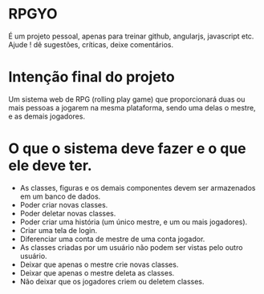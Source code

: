 # RPGYO
É um projeto pessoal, apenas para treinar github, angularjs, javascript etc.
Ajude ! dê sugestões, críticas, deixe comentários.

# Intenção final do projeto

Um sistema web de RPG (rolling play game) que proporcionará duas ou mais pessoas a jogarem na mesma plataforma, sendo uma delas
o mestre, e as demais jogadores.

# O que o sistema deve fazer e o que ele deve ter. 

- As classes, figuras e os demais componentes devem ser armazenados em um banco de dados.
- Poder criar novas classes.
- Poder deletar novas classes.
- Poder criar uma história (um único mestre, e um ou mais jogadores).
- Criar uma tela de login.
- Diferenciar uma conta de mestre de uma conta jogador.
- As classes criadas por um usuário não podem ser vistas pelo outro usuário.
- Deixar que apenas o mestre crie novas classes.
- Deixar que apenas o mestre deleta as classes.
- Não deixar que os jogadores criem ou deletem classes.


